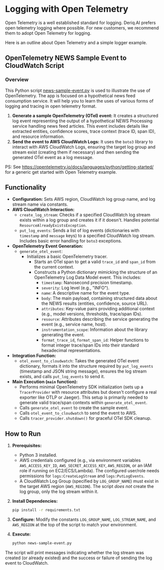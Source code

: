 # Logging with Open Telemetry

Open Telemetry is a well established standard for logging.
Deriq.AI prefers open telemetry logging where possible.
For new customers, we recommend them to adopt Open Telemetry for logging.

Here is an outline about Open Telemetry and a simple logger example.

## OpenTelemetry NEWS Sample Event to CloudWatch Script

### Overview

This Python script [news-sample-event.py](./news-sample-event.py) is used to illustrate the use of OpenTelemetry. The app is focused on a hypothetical news feed consumption service. It will help you to learn the uses of various forms of logging and tracing in open telemetry format.

1. **Generate a sample OpenTelemetry (OTel) event:** It creates a structured log event representing the output of a hypothetical NEWS Processing service handling news feed articles. This event includes details like extracted entities, confidence scores, trace context (trace ID, span ID), and resource information.
2. **Send the event to AWS CloudWatch Logs:** It uses the `boto3` library to interact with AWS CloudWatch Logs, ensuring the target log group and stream exist (creating them if necessary) and then sending the generated OTel event as a log message.

PS: See <https://opentelemetry.io/docs/languages/python/getting-started/> for a generic get started with Open Telemetry example.

## Functionality

* **Configuration:** Sets AWS region, CloudWatch log group name, and log stream name via constants.
* **AWS CloudWatch Interaction:**
  * `create_log_stream`: Checks if a specified CloudWatch log stream exists within a log group and creates it if it doesn't. Handles potential `ResourceAlreadyExistsException`.
  * `put_log_events`: Sends a list of log events (dictionaries with `timestamp` and `message` keys) to a specified CloudWatch log stream. Includes basic error handling for `boto3` exceptions.
* **OpenTelemetry Event Generation:**
  * `generate_otel_event`:
    * Initializes a basic OpenTelemetry tracer.
      * Starts an OTel span to get a valid `trace_id` and `span_id` from the current context.
      * Constructs a Python dictionary mimicking the structure of an OpenTelemetry Log Data Model event. This includes:
        * `timestamp`: Nanosecond precision timestamp.
        * `severity`: Log level (e.g., "INFO").
        * `name`: A descriptive name for the event type.
        * `body`: The main payload, containing structured data about the NEWS results (entities, confidence, source URL).
        * `attributes`: Key-value pairs providing additional context (e.g., model versions, thresholds, trace/span IDs).
        * `resource`: Attributes describing the service generating the event (e.g., service name, host).
        * `instrumentation_scope`: Information about the library generating the event.
        * `format_trace_id`, `format_span_id`: Helper functions to format integer trace/span IDs into their standard hexadecimal representations.
* **Integration Function:**
  * `otel_event_to_cloudwatch`: Takes the generated OTel event dictionary, formats it into the structure required by `put_log_events` (timestamp and JSON string message), ensures the log stream exists, and calls `put_log_events` to send it.
* **Main Execution (`main` function):**
  * Performs minimal OpenTelemetry SDK initialization (sets up a `TracerProvider` with resource attributes but doesn't configure a real exporter like OTLP or Jaeger). This setup is primarily needed to generate valid trace/span contexts within `generate_otel_event`.
  * Calls `generate_otel_event` to create the sample event.
  * Calls `otel_event_to_cloudwatch` to send the event to AWS.
  * Calls `tracer_provider.shutdown()` for graceful OTel SDK cleanup.

## How to Run

1. **Prerequisites:**

    * Python 3 installed.
    * AWS credentials configured (e.g., via environment variables `AWS_ACCESS_KEY_ID`, `AWS_SECRET_ACCESS_KEY`, `AWS_REGION`, or an IAM role if running on EC2/ECS/Lambda). The configured user/role needs permissions for `logs:CreateLogStream` and `logs:PutLogEvents`.
    * A CloudWatch Log Group (specified by `LOG_GROUP_NAME`) must exist in the target AWS region (`AWS_REGION`). The script *does not* create the log group, only the log stream within it.
2. **Install Dependencies:**

    ```bash
    pip install -r requirements.txt
    ```

3. **Configure:** Modify the constants `LOG_GROUP_NAME`, `LOG_STREAM_NAME`, and `AWS_REGION` at the top of the script to match your environment.
4. **Execute:**

    ```bash
    python news-sample-event.py
    ```

The script will print messages indicating whether the log stream was created (or already existed) and the success or failure of sending the log event to CloudWatch.

